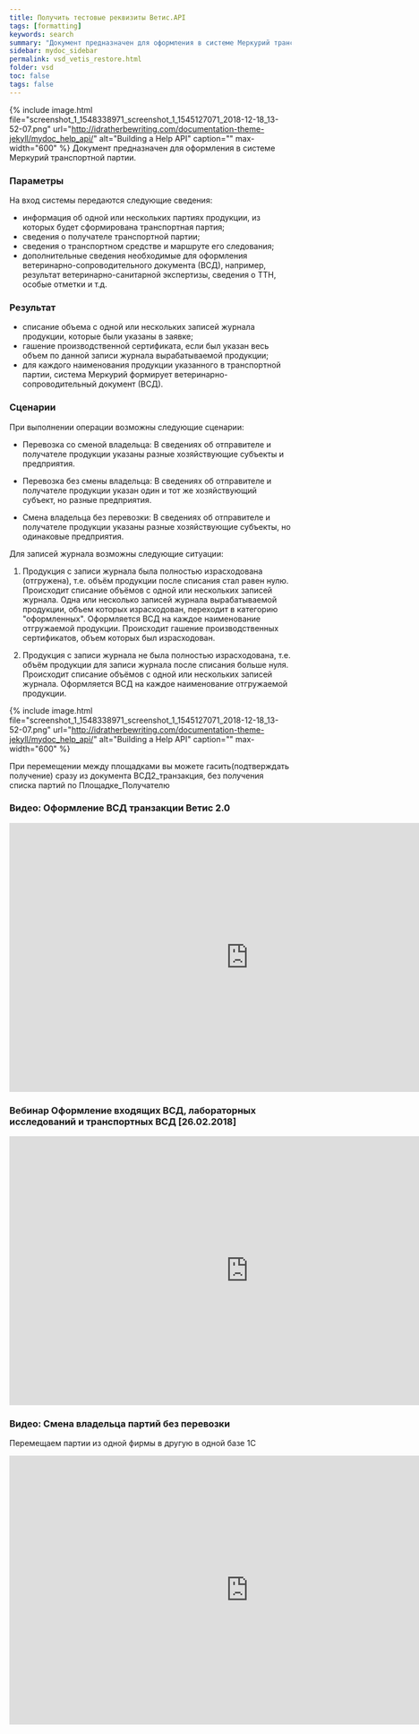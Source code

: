 ```yaml
---
title: Получить тестовые реквизиты Ветис.API
tags: [formatting]
keywords: search
summary: "Документ предназначен для оформления в системе Меркурий транспортной партии."
sidebar: mydoc_sidebar
permalink: vsd_vetis_restore.html
folder: vsd
toc: false
tags: false
---
```


<style>
.result {
background-color: #000000;
border: 1px solid #dedede;
padding: 10px;
margin-top: 10px;
margin-bottom: 10px;
}
</style>


{% include image.html file="screenshot_1_1548338971_screenshot_1_1545127071_2018-12-18_13-52-07.png" url="http://idratherbewriting.com/documentation-theme-jekyll/mydoc_help_api/" alt="Building a Help API" caption="" max-width="600" %}
Документ предназначен для оформления в системе Меркурий транспортной партии.

### Параметры

На вход системы передаются следующие сведения:

* информация об одной или нескольких партиях продукции, из которых будет сформирована транспортная партия;
* сведения о получателе транспортной партии;
* сведения о транспортном средстве и маршруте его следования;
* дополнительные сведения необходимые для оформления ветеринарно-сопроводительного документа (ВСД), например, результат ветеринарно-санитарной экспертизы, сведения о ТТН, особые отметки и т.д.

### Результат

* списание объема с одной или нескольких записей журнала продукции, которые были указаны в заявке;
* гашение производственной сертификата, если был указан весь объем по данной записи журнала вырабатываемой продукции;
* для каждого наименования продукции указанного в транспортной партии, система Меркурий формирует ветеринарно-сопроводительный документ (ВСД).

### Cценарии
При выполнении операции возможны следующие сценарии:

* Перевозка со сменой владельца: В сведениях об отправителе и получателе продукции указаны разные хозяйствующие субъекты и предприятия.

* Перевозка без смены владельца: В сведениях об отправителе и получателе продукции указан один и тот же хозяйствующий субъект, но разные предприятия.

* Смена владельца без перевозки: В сведениях об отправителе и получателе продукции указаны разные хозяйствующие субъекты, но одинаковые предприятия.

Для записей журнала возможны следующие ситуации:

1. Продукция с записи журнала была полностью израсходована (отгружена), т.е. объём продукции после списания стал равен нулю.
Происходит списание объёмов с одной или нескольких записей журнала.
Одна или несколько записей журнала вырабатываемой продукции, объем которых израсходован, переходит в категорию "оформленных".
Оформляется ВСД на каждое наименование отгружаемой продукции.
Происходит гашение производственных сертификатов, объем которых был израсходован.

2. Продукция с записи журнала не была полностью израсходована, т.е. объём продукции для записи журнала после списания больше нуля.
Происходит списание объёмов с одной или нескольких записей журнала.
Оформляется ВСД на каждое наименование отгружаемой продукции.

 {% include image.html file="screenshot_1_1548338971_screenshot_1_1545127071_2018-12-18_13-52-07.png" url="http://idratherbewriting.com/documentation-theme-jekyll/mydoc_help_api/" alt="Building a Help API" caption="" max-width="600" %}

При перемещении между площадками вы можете гасить(подтверждать получение) сразу из документа ВСД2_транзакция, без получения списка партий по Площадке_Получателю

### Видео: Оформление ВСД транзакции Ветис 2.0

<iframe width="854" height="480" src="https://www.youtube.com/embed/SOZu23Wwd1I" frameborder="0" allowfullscreen></iframe>

### Вебинар Оформление входящих ВСД, лабораторных исследований и транспортных ВСД [26.02.2018]

<iframe width="854" height="480" src="https://www.youtube.com/embed/AOomC2Lp_kE" frameborder="0" allowfullscreen></iframe>

### Видео: Смена владельца партий без перевозки

Перемещаем партии из одной фирмы в другую в одной базе 1С

<iframe width="854" height="480" src="https://www.youtube.com/embed/Uw01YRLqdL8" frameborder="0" allowfullscreen></iframe>